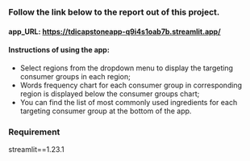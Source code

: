 ### Follow the link below to the report out of this project.
#### app_URL: https://tdicapstoneapp-q9i4s1oab7b.streamlit.app/
####
#### Instructions of using the app:
* Select regions from the dropdown menu to display the targeting consumer groups in each region;
* Words frequency chart for each consumer group in corresponding region is displayed below the consumer groups chart;
* You can find the list of most commonly used ingredients for each targeting consumer group at the bottom of the app.
### Requirement
streamlit==1.23.1
